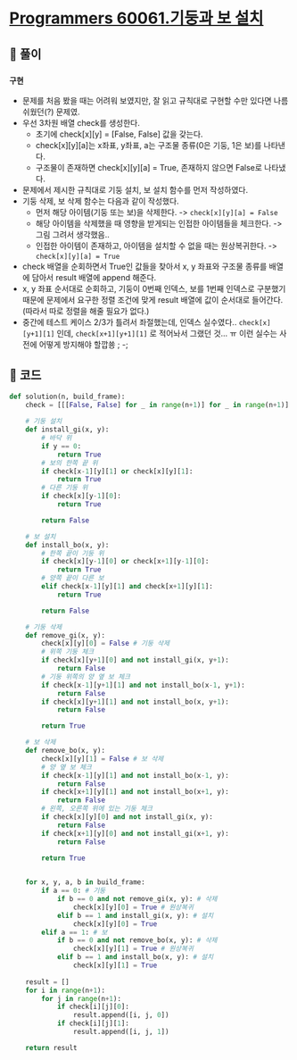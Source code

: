 # [Programmers 60061.기둥과 보 설치](https://school.programmers.co.kr/learn/courses/30/lessons/60061)
## 👾 풀이
  ### **`구현`**
- 문제를 처음 봤을 때는 어려워 보였지만, 잘 읽고 규칙대로 구현할 수만 있다면 나름 쉬웠던(?) 문제였.
- 우선 3차원 배열 check를 생성한다.
  - 초기에 check[x][y] = [False, False] 값을 갖는다.
  - check[x][y][a]는 x좌표, y좌표, a는 구조물 종류(0은 기둥, 1은 보)를 나타낸다.
  - 구조물이 존재하면 check[x][y][a] = True, 존재하지 않으면 False로 나타냈다.
- 문제에서 제시한 규칙대로 기둥 설치, 보 설치 함수를 먼저 작성하였다.
- 기둥 삭제, 보 삭제 함수는 다음과 같이 작성했다.
  - 먼저 해당 아이템(기둥 또는 보)을 삭제한다. -> `check[x][y][a] = False`
  - 해당 아이템을 삭제했을 때 영향을 받게되는 인접한 아이템들을 체크한다. -> 그림 그려서 생각했음..
  - 인접한 아이템이 존재하고, 아이템을 설치할 수 없을 때는 원상복귀한다. -> `check[x][y][a] = True`
- check 배열을 순회하면서 True인 값들을 찾아서 x, y 좌표와 구조물 종류를 배열에 담아서 result 배열에 append 해준다.
- x, y 좌표 순서대로 순회하고, 기둥이 0번째 인덱스, 보를 1번째 인덱스로 구분했기 때문에 문제에서 요구한 정렬 조건에 맞게 result 배열에 값이 순서대로 들어간다. (따라서 따로 정렬을 해줄 필요가 없다.)
- 중간에 테스트 케이스 2/3가 틀려서 좌절했는데, 인덱스 실수였다.. `check[x][y+1][1]` 인데, `check[x+1][y+1][1]` 로 적어놔서 그랬던 것... ㅠ 이런 실수는 사전에 어떻게 방지해야 할깝쑝 ; -;
## 👾 코드
~~~python
def solution(n, build_frame):
    check = [[[False, False] for _ in range(n+1)] for _ in range(n+1)]
    
    # 기둥 설치
    def install_gi(x, y):
        # 바닥 위
        if y == 0:
            return True
        # 보의 한쪽 끝 위
        if check[x-1][y][1] or check[x][y][1]:
            return True
        # 다른 기둥 위
        if check[x][y-1][0]:
            return True

        return False

    # 보 설치
    def install_bo(x, y):
        # 한쪽 끝이 기둥 위
        if check[x][y-1][0] or check[x+1][y-1][0]:
            return True
        # 양쪽 끝이 다른 보
        elif check[x-1][y][1] and check[x+1][y][1]:
            return True

        return False

    # 기둥 삭제
    def remove_gi(x, y):
        check[x][y][0] = False # 기둥 삭제
        # 위쪽 기둥 체크
        if check[x][y+1][0] and not install_gi(x, y+1):
            return False
        # 기둥 위쪽의 양 옆 보 체크
        if check[x-1][y+1][1] and not install_bo(x-1, y+1):
            return False
        if check[x][y+1][1] and not install_bo(x, y+1):
            return False

        return True

    # 보 삭제
    def remove_bo(x, y):
        check[x][y][1] = False # 보 삭제
        # 양 옆 보 체크
        if check[x-1][y][1] and not install_bo(x-1, y):
            return False
        if check[x+1][y][1] and not install_bo(x+1, y):
            return False
        # 왼쪽, 오른쪽 위에 있는 기둥 체크
        if check[x][y][0] and not install_gi(x, y):
            return False
        if check[x+1][y][0] and not install_gi(x+1, y):
            return False

        return True

    
    for x, y, a, b in build_frame:
        if a == 0: # 기둥
            if b == 0 and not remove_gi(x, y): # 삭제
                check[x][y][0] = True # 원상복귀
            elif b == 1 and install_gi(x, y): # 설치
                check[x][y][0] = True
        elif a == 1: # 보
            if b == 0 and not remove_bo(x, y): # 삭제
                check[x][y][1] = True # 원상복귀
            elif b == 1 and install_bo(x, y): # 설치
                check[x][y][1] = True
    
    result = []
    for i in range(n+1):
        for j in range(n+1):
            if check[i][j][0]:
                result.append([i, j, 0])
            if check[i][j][1]:
                result.append([i, j, 1])

    return result
~~~